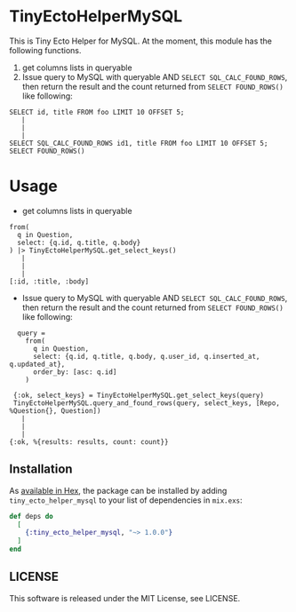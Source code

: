# TinyEctoHelperMySQL

This is Tiny Ecto Helper for MySQL. At the moment, this module has the following functions.

1. get columns lists in queryable
2. Issue query to MySQL with queryable AND `SELECT SQL_CALC_FOUND_ROWS`, then return the result and the count returned from `SELECT FOUND_ROWS()` like following:

```
SELECT id, title FROM foo LIMIT 10 OFFSET 5;
   |
   |
   |
SELECT SQL_CALC_FOUND_ROWS id1, title FROM foo LIMIT 10 OFFSET 5;
SELECT FOUND_ROWS()
```

# Usage
- get columns lists in queryable

```
from(
  q in Question,
  select: {q.id, q.title, q.body}
) |> TinyEctoHelperMySQL.get_select_keys()
   |
   |
   |
[:id, :title, :body]
```

- Issue query to MySQL with queryable AND `SELECT SQL_CALC_FOUND_ROWS`, then return the result and the count returned from `SELECT FOUND_ROWS()` like following:
```
  query =
    from(
      q in Question,
      select: {q.id, q.title, q.body, q.user_id, q.inserted_at, q.updated_at},
      order_by: [asc: q.id]
    )

 {:ok, select_keys} = TinyEctoHelperMySQL.get_select_keys(query)
 TinyEctoHelperMySQL.query_and_found_rows(query, select_keys, [Repo, %Question{}, Question])
   |
   |
   |
{:ok, %{results: results, count: count}}
```

## Installation

As [available in Hex](https://hex.pm/packages/tiny_ecto_helper_mysql), the package can be installed
by adding `tiny_ecto_helper_mysql` to your list of dependencies in `mix.exs`:

```elixir
def deps do
  [
    {:tiny_ecto_helper_mysql, "~> 1.0.0"}
  ]
end
```


## LICENSE

This software is released under the MIT License, see LICENSE.
